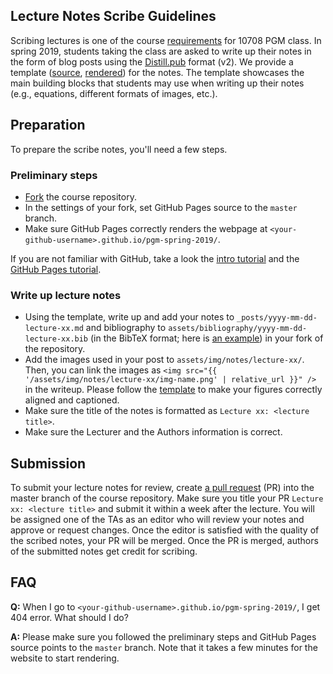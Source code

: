 Lecture Notes Scribe Guidelines
-------------------------------

Scribing lectures is one of the course [requirements](https://sailinglab.github.io/pgm-spring-2019/description/#grading) for 10708 PGM class.
In spring 2019, students taking the class are asked to write up their notes in the form of blog posts using the [Distill.pub](https://distill.pub/) format (v2).
We provide a template ([source](https://github.com/sailinglab/pgm-spring-2019/blob/master/_posts/2019-01-09-lecture-notes-template.md), [rendered](https://sailinglab.github.io/pgm-spring-2019/notes/lecture-notes-template/)) for the notes.
The template showcases the main building blocks that students may use when writing up their notes (e.g., equations, different formats of images, etc.).

## Preparation

To prepare the scribe notes, you'll need a few steps.

### Preliminary steps
- [Fork](https://help.github.com/articles/fork-a-repo/) the course repository.
- In the settings of your fork, set GitHub Pages source to the `master` branch.
- Make sure GitHub Pages correctly renders the webpage at `<your-github-username>.github.io/pgm-spring-2019/`.

If you are not familiar with GitHub, take a look the [intro tutorial](https://guides.github.com/activities/hello-world/) and the [GitHub Pages tutorial](https://guides.github.com/features/pages/).

### Write up lecture notes
- Using the template, write up and add your notes to `_posts/yyyy-mm-dd-lecture-xx.md` and bibliography to `assets/bibliography/yyyy-mm-dd-lecture-xx.bib` (in the BibTeX format; here is [an example](https://github.com/sailinglab/pgm-spring-2019/blob/master/assets/bibliography/2019-01-09-lecture-notes-template.bib)) in your fork of the repository.
- Add the images used in your post to `assets/img/notes/lecture-xx/`.
  Then, you can link the images as `<img src="{{ '/assets/img/notes/lecture-xx/img-name.png' | relative_url }}" />` in the writeup.
  Please follow the [template](https://sailinglab.github.io/pgm-spring-2019/notes/lecture-notes-template/#figures) to make your figures correctly aligned and captioned.
- Make sure the title of the notes is formatted as `Lecture xx: <lecture title>`.
- Make sure the Lecturer and the Authors information is correct.

## Submission

To submit your lecture notes for review, create [a pull request](https://help.github.com/articles/about-pull-requests/) (PR) into the master branch of the course repository.
Make sure you title your PR `Lecture xx: <lecture title>` and submit it within a week after the lecture.
You will be assigned one of the TAs as an editor who will review your notes and approve or request changes.
Once the editor is satisfied with the quality of the scribed notes, your PR will be merged.
Once the PR is merged, authors of the submitted notes get credit for scribing.

## FAQ

**Q:** When I go to `<your-github-username>.github.io/pgm-spring-2019/`, I get 404 error. What should I do?

**A:** Please make sure you followed the preliminary steps and GitHub Pages source points to the `master` branch.
Note that it takes a few minutes for the website to start rendering.
